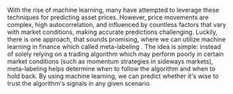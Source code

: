 With the rise of machine learning, many have attempted to leverage these techniques for predicting asset prices. However, price movements are complex, high autocorrelation, and influenced by countless factors that vary with market conditions, making accurate predictions challenging.
Luckily, there is one approach, that sounds promising, where we can utilize machine learning in finance which called meta-labeling . The idea is simple: instead of solely relying on a trading algorithm which may perform poorly in certain market conditions (such as momentum strategies in sideways markets), meta-labeling helps determine when to follow the algorithm and when to hold back. By using machine learning, we can predict whether it's wise to trust the algorithm's signals in any given scenario.
